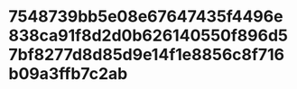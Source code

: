 # 7548739bb5e08e67647435f4496e838ca91f8d2d0b626140550f896d57bf8277d8d85d9e14f1e8856c8f716b09a3ffb7c2ab